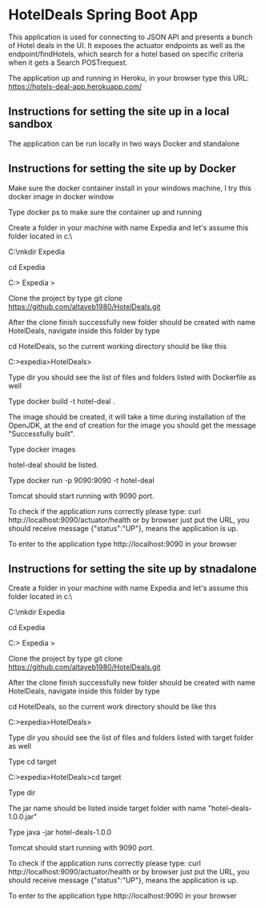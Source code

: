 # HotelDeals Spring Boot App

This application is used for connecting to JSON API and presents a bunch of Hotel deals in the UI. It exposes the actuator endpoints as well as the endpoint/findHotels, which search for a hotel based on specific criteria when it gets a Search POSTrequest.

The application up and running in Heroku, in your browser type this URL: https://hotels-deal-app.herokuapp.com/
 


## Instructions for setting the site up in a local sandbox

The application can be run locally in two ways Docker and standalone


## Instructions for setting the site up by Docker
Make sure the docker container install in your windows machine, I try this docker image in docker window  

Type docker ps to make sure the container up and running   

Create a folder in your machine with name Expedia and let's assume this folder located in c:\  

C:\mkdir Expedia  

cd Expedia  

C:\> Expedia >  

Clone the project by type git clone https://github.com/altayeb1980/HotelDeals.git  

After the clone finish successfully new folder should be created with name HotelDeals, navigate inside this folder by type  

cd HotelDeals, so the current working directory should be like this  

C:\>expedia>HotelDeals>  

Type dir you should see the list of files and folders listed with Dockerfile as well  

Type docker build -t hotel-deal .  

The image should be created, it will take a time during installation of the OpenJDK, at the end of creation for the image you should get the message "Successfully built".  

Type docker images  

hotel-deal should be listed.  

Type docker run -p 9090:9090 -t hotel-deal  

Tomcat should start running with 9090 port.  

To check if the application runs correctly please type: curl http://localhost:9090/actuator/health or by browser just put the URL, you should receive message {"status":"UP"}, means the application is up.  

To enter to the application type http://localhost:9090 in your browser  



## Instructions for setting the site up by stnadalone
Create a folder in your machine with name Expedia and let's assume this folder located in c:\  

C:\mkdir Expedia  

cd Expedia  

C:\> Expedia >  

Clone the project by type git clone https://github.com/altayeb1980/HotelDeals.git  

After the clone finish successfully new folder should be created with name HotelDeals, navigate inside this folder by type  

cd HotelDeals, so the current work directory should be like this  

C:\>expedia>HotelDeals>  

Type dir you should see the list of files and folders listed with target folder as well  

Type cd target  

C:\>expedia>HotelDeals>cd target    

Type dir  

The jar name should be listed inside target folder with name "hotel-deals-1.0.0.jar"  

Type java -jar hotel-deals-1.0.0  

Tomcat should start running with 9090 port.  

To check if the application runs correctly please type: curl http://localhost:9090/actuator/health or by browser just put the URL, you should receive message {"status":"UP"}, means the application is up.  

To enter to the application type http://localhost:9090 in your browser  















